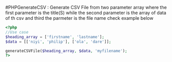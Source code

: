 #PHPGenerateCSV : Generate CSV File from two parameter array
where the first parameter is the title(S) while the second parameter is
the array of data of th csv and third the parmeter is the file name
check example below

```php
<?php
//Use case
$heading_array = ['firstname', 'lastname'];
$data = [['niyi', 'philip'], ['ola', 'dare']];

generateCSVFile($heading_array, $data, 'myfilename');
?>
```
